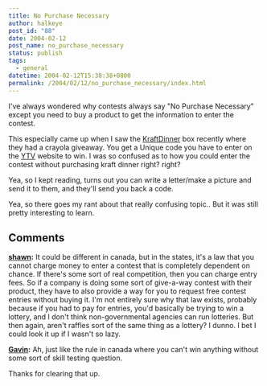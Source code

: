 ```yaml
---
title: No Purchase Necessary
author: halkeye
post_id: "88"
date: 2004-02-12
post_name: no_purchase_necessary
status: publish
tags:
  - general
datetime: 2004-02-12T15:38:38+0800
permalink: /2004/02/12/no_purchase_necessary/index.html
---
```


I've always wondered why contests always say "No Purchase Necessary" except you need to buy a product to get the information to enter the contest.

This especially came up when I saw the [KraftDinner](https://web.archive.org/web/20031229215548/http://kraftcanada.com:80/) box recently where they had a crayola giveaway. You get a Unique code you have to enter on the [YTV](https://web.archive.org/web/20040208165231/http://www.ytv.com:80/) website to win. I was so confused as to how you could enter the contest without purchasing kraft dinner right? right?

Yea, so I kept reading, turns out you can write a letter/make a picture and send it to them, and they'll send you back a code.

Yea, so there goes my rant about that really confusing topic.. But it was still pretty interesting to learn.

## Comments

**[shawn](#53 "2004-02-15 21:29:35"):** It could be different in canada, but in the states, it's a law that you cannot charge money to enter a contest that is completely dependent on chance. If there's some sort of real competition, then you can charge entry fees. So if a company is doing some sort of give-a-way contest with their product, they have to also provide a way for you to request free contest entries without buying it. I'm not entirely sure why that law exists, probably because if you had to pay for entries, you'd basically be trying to win a lottery, and I don't think non-governmental agencies can run lotteries. But then again, aren't raffles sort of the same thing as a lottery? I dunno. I bet I could look it up if I wasn't so lazy.

**[Gavin](#54 "2004-02-15 22:14:50"):** Ah, just like the rule in canada where you can't win anything without some sort of skill testing question.

Thanks for clearing that up.

